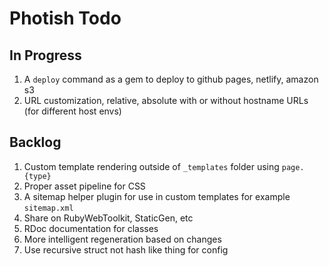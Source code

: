 # Photish Todo

## In Progress

1. A `deploy` command as a gem to deploy to github pages, netlify, amazon s3
1. URL customization, relative, absolute with or without hostname URLs (for
   different host envs)

## Backlog

1. Custom template rendering outside of `_templates` folder using `page.{type}`
1. Proper asset pipeline for CSS
1. A sitemap helper plugin for use in custom templates for example
   `sitemap.xml`
1. Share on RubyWebToolkit, StaticGen, etc
1. RDoc documentation for classes
1. More intelligent regeneration based on changes
1. Use recursive struct not hash like thing for config

